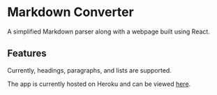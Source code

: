 # Markdown Converter

A simplified Markdown parser along with a webpage built using React.

## Features

Currently, headings, paragraphs, and lists are supported.

The app is currently hosted on Heroku and can be viewed [here](https://jonathan-cary-markdown.herokuapp.com/).
